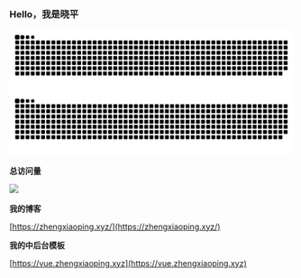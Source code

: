 ### Hello，我是晓平

![github contribution grid snake animation](https://raw.githubusercontent.com/shoppingzh/shoppingzh/output/github-contribution-grid-snake-dark.svg#gh-dark-mode-only)![github contribution grid snake animation](https://raw.githubusercontent.com/shoppingzh/shoppingzh/output/github-contribution-grid-snake.svg#gh-light-mode-only)




**总访问量**

![](https://profile-counter.glitch.me/shoppingzh/count.svg)


**我的博客**

[https://zhengxiaoping.xyz/](https://zhengxiaoping.xyz/)

**我的中后台模板**

[https://vue.zhengxiaoping.xyz](https://vue.zhengxiaoping.xyz)
